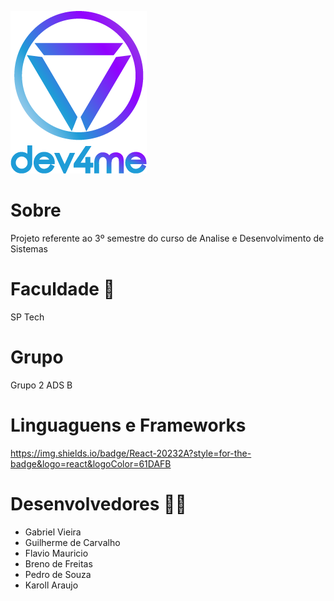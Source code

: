 ![Alt text](Logo-Dev4Me/logo-completo-degrade-dev4me.png "Logo")

# Sobre 
Projeto referente ao 3º semestre do curso de Analise e Desenvolvimento de Sistemas

# Faculdade :school:
SP Tech 

# Grupo 
Grupo 2 ADS B

# Linguaguens e Frameworks 
https://img.shields.io/badge/React-20232A?style=for-the-badge&logo=react&logoColor=61DAFB

# Desenvolvedores :man_technologist:
- Gabriel Vieira 
- Guilherme de Carvalho
- Flavio Mauricio
- Breno de Freitas
- Pedro de Souza
- Karoll Araujo
